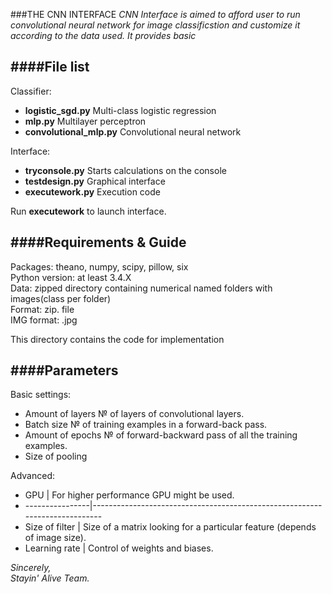 ###THE CNN INTERFACE
*CNN Interface is aimed to afford user to run convolutional neural network for image 
classificstion and customize it according to the data used. It provides basic*

####File list
--------------------------------------------------------------------------------------------------------------------------
Classifier:
* **logistic_sgd.py**		Multi-class logistic regression
* **mlp.py**			Multilayer perceptron
* **convolutional_mlp.py**	Convolutional neural network

Interface:		
* **tryconsole.py**		Starts calculations on the console
* **testdesign.py** 	Graphical interface
* **executework.py**		Execution code

Run **executework** to launch interface.

####Requirements & Guide
--------------------------------------------------------------------------------------------------------------------------
Packages: theano, numpy, scipy, pillow, six<br />
Python version: at least 3.4.X<br />
Data: zipped directory containing numerical named folders with images(class per folder)<br />
Format: zip. file<br />
IMG format: .jpg<br />


This directory contains the code for implementation



####Parameters
-------------------------------------------------------------------------------------------------------------------------
Basic settings:
* Amount of layers	№ of layers of convolutional layers.
* Batch size		№ of training examples in a forward-back pass.
* Amount of epochs	№ of forward-backward pass of all the training examples.
* Size of pooling		


Advanced:
* GPU             | For higher performance GPU might be used.
* ----------------|----------------------------------------------------------------------------
* Size of filter  |		Size of a matrix looking for a particular feature (depends of image size).
* Learning rate   |		Control of weights and biases.


*Sincerely,*<br />
*Stayin' Alive Team.*
